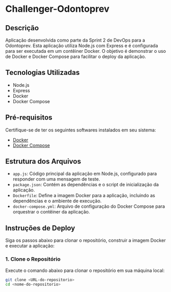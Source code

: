 # Challenger-Odontoprev
 
## Descrição
Aplicação desenvolvida como parte da Sprint 2 de DevOps para a Odontoprev. Esta aplicação utiliza Node.js com Express e é configurada para ser executada em um contêiner Docker. O objetivo é demonstrar o uso de Docker e Docker Compose para facilitar o deploy da aplicação.
 
## Tecnologias Utilizadas
- Node.js
- Express
- Docker
- Docker Compose
 
## Pré-requisitos
Certifique-se de ter os seguintes softwares instalados em seu sistema:
- [Docker](https://docs.docker.com/get-docker/)
- [Docker Compose](https://docs.docker.com/compose/install/)
 
## Estrutura dos Arquivos
 
- `app.js`: Código principal da aplicação em Node.js, configurado para responder com uma mensagem de teste.
- `package.json`: Contém as dependências e o script de inicialização da aplicação.
- `Dockerfile`: Define a imagem Docker para a aplicação, incluindo as dependências e o ambiente de execução.
- `docker-compose.yml`: Arquivo de configuração do Docker Compose para orquestrar o contêiner da aplicação.
 
## Instruções de Deploy
 
Siga os passos abaixo para clonar o repositório, construir a imagem Docker e executar a aplicação:
 
### 1. Clone o Repositório
 
Execute o comando abaixo para clonar o repositório em sua máquina local:
 
```bash
git clone <URL-do-repositorio>
cd <nome-do-repositorio>
